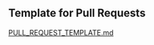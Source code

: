 ## Template for Pull Requests

[PULL_REQUEST_TEMPLATE.md](.github/PULL_REQUEST_TEMPLATE.md "template pr")

